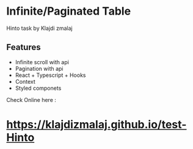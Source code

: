 # Infinite/Paginated Table

Hinto task by Klajdi zmalaj

## Features

- Infinite scroll with api
- Pagination with api
- React + Typescript + Hooks
- Context
- Styled componets

Check Online here :

# https://klajdizmalaj.github.io/test-Hinto
